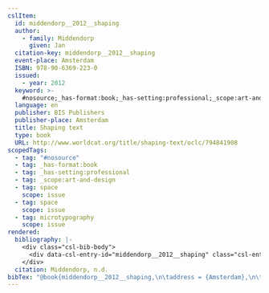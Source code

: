 ```yaml
---
cslItem:
  id: middendorp__2012__shaping
  author:
    - family: Middendorp
      given: Jan
  citation-key: middendorp__2012__shaping
  event-place: Amsterdam
  ISBN: 978-90-6369-223-0
  issued:
    - year: 2012
  keyword: >-
    #nosource;_has-format:book;_has-setting:professional;_scope:art-and-design;collection::space::space::microtypography
  language: en
  publisher: BIS Publishers
  publisher-place: Amsterdam
  title: Shaping text
  type: book
  URL: http://www.worldcat.org/title/shaping-text/oclc/794841908
scopedTags:
  - tag: "#nosource"
  - tag: _has-format:book
  - tag: _has-setting:professional
  - tag: _scope:art-and-design
  - tag: space
    scope: issue
  - tag: space
    scope: issue
  - tag: microtypography
    scope: issue
rendered:
  bibliography: |-
    <div class="csl-bib-body">
      <div data-csl-entry-id="middendorp__2012__shaping" class="csl-entry">Middendorp, J. n.d.. <i>Shaping text</i>. BIS Publishers. http://www.worldcat.org/title/shaping-text/oclc/794841908</div>
    </div>
  citation: Middendorp, n.d.
bibTex: "@book{middendorp__2012__shaping,\n\taddress = {Amsterdam},\n\tauthor = {Middendorp, Jan},\n\tpublisher = {BIS Publishers},\n\ttitle = {Shaping text},\n}\n\n"
---
```

